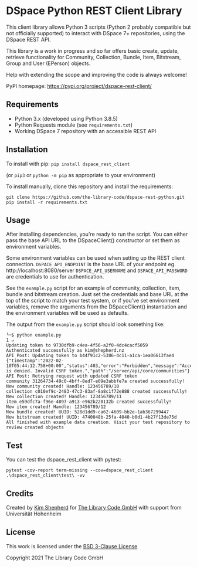 # DSpace Python REST Client Library
This client library allows Python 3 scripts (Python 2 probably compatible but not officially supported) to interact with
DSpace 7+ repositories, using the DSpace REST API.

This library is a work in progress and so far offers basic create, update, retrieve functionality for
Community, Collection, Bundle, Item, Bitstream, Group and User (EPerson) objects.

Help with extending the scope and improving the code is always welcome!

PyPI homepage: https://pypi.org/project/dspace-rest-client/

## Requirements
* Python 3.x (developed using Python 3.8.5)
* Python Requests module (see `requirements.txt`)
* Working DSpace 7 repository with an accessible REST API

## Installation
To install with pip: 
`pip install dspace_rest_client`

(or `pip3` or `python -m pip` as appropriate to your environment)

To install manually, clone this repository and install the requirements:
```commandline
git clone https://github.com/the-library-code/dspace-rest-python.git
pip install -r requirements.txt
```


## Usage
After installing dependencies, you're ready to run the script.
You can either pass the base API URL to the DSpaceClient() constructor or set them as environment variables.

Some environment variables can be used when setting up the REST client connection.
`DSPACE_API_ENDPOINT` is the base URL of your endpoint eg. http://localhost:8080/server
`DSPACE_API_USERNAME` and `DSPACE_API_PASSWORD` are credentials to use for authentication.

See the `example.py` script for an example of community, collection, item, bundle and bitstream creation.
Just set the credentials and base URL at the top of the script to match your test system, or if you've set environment
variables, remove the arguments from the DSpaceClient() instantiation and the environment variables will be used as
defaults.

The output from the `example.py` script should look something like:

```commandline
╰─$ python example.py                                                                                                                                                                                                              1 ↵
Updating token to 9730dfb9-c4ea-4f56-a2f0-4dc4cacf5059
Authenticated successfully as kim@shepherd.nz
API Post: Updating token to b44f91c2-5386-4c11-a1ca-1ea06613fae4
{"timestamp":"2022-02-10T05:44:12.758+00:00","status":403,"error":"Forbidden","message":"Access is denied. Invalid CSRF token.","path":"/server/api/core/communities"}
API Post: Retrying request with updated CSRF token
community 31264734-49c0-4bff-8ed7-e09e3abbfe7a created successfully!
New community created! Handle: 123456789/10
collection c010ef9c-2483-47c3-83af-8a8c1f72e888 created successfully!
New collection created! Handle: 123456789/11
item e59dfc7a-f96e-4897-a913-e962b220132b created successfully!
New item created! Handle: 123456789/12
New bundle created! UUID: 528d1dd9-ca62-4609-bb2e-1ab367299447
New bitstream created! UUID: 4740048b-25fa-4040-b0d1-4b27f13de75d
All finished with example data creation. Visit your test repository to review created objects
```

## Test

You can test the dspace_rest_client with pytest:

```
pytest -cov-report term-missing --cov=dspace_rest_client .\dspace_rest_client\test\ -vv
```

## Credits

Created by [Kim Shepherd](https://www.github.com/kshepherd) for [The Library Code GmbH](https://www.lib-co.de) with support from Universität Hohenheim

## License

This work is licensed under the [BSD 3-Clause License](https://github.com/the-library-code/dspace-rest-python/blob/088169cdcb1a92ff33589b1af8c08a17f9885bbf/LICENSE)

Copyright 2021 The Library Code GmbH
